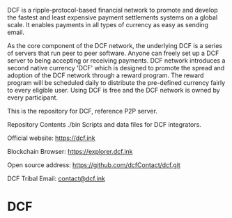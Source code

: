 DCF is a ripple-protocol-based financial network to promote and develop the fastest and least expensive payment settlements systems on a global scale. It enables payments in all types of currency as easy as sending email.

As the core component of the DCF network, the underlying DCF is a series of servers that run peer to peer software. Anyone can freely set up a DCF server to being accepting or receiving payments. DCF network introduces a second native currency 'DCF' which is designed to promote the spread and adoption of the DCF network through a reward program. The reward program will be scheduled daily to distribute the pre-defined currency fairly to every eligible user. Using DCF is free and the DCF network is owned by every participant.

This is the repository for  DCF, reference P2P server.

Repository Contents
./bin
Scripts and data files for DCF integrators.


Official website: https://dcf.ink

Blockchain Browser: https://explorer.dcf.ink

Open source address: https://github.com/dcfContact/dcf.git

DCF Tribal Email: contact@dcf.ink

# DCF
